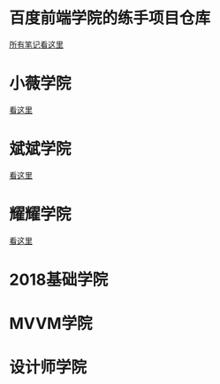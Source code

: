 # 百度前端学院的练手项目仓库

[所有笔记看这里](https://github.com/xluos/note-and-blog/tree/master/%E5%AD%A6%E4%B9%A0%E8%AE%B0%E5%BD%95/%E7%99%BE%E5%BA%A6IFE%E7%AC%94%E8%AE%B0)

# 小薇学院

[看这里](https://github.com/xluos/ife/tree/gh-pages/%E5%B0%8F%E8%96%87%E5%AD%A6%E9%99%A2)


# 斌斌学院

[看这里](https://github.com/xluos/ife/tree/gh-pages/%E6%96%8C%E6%96%8C%E5%AD%A6%E9%99%A2)

# 耀耀学院

[看这里](https://github.com/xluos/ife/tree/gh-pages/%E8%80%80%E8%80%80%E5%AD%A6%E9%99%A2)


# 2018基础学院

# MVVM学院

# 设计师学院
